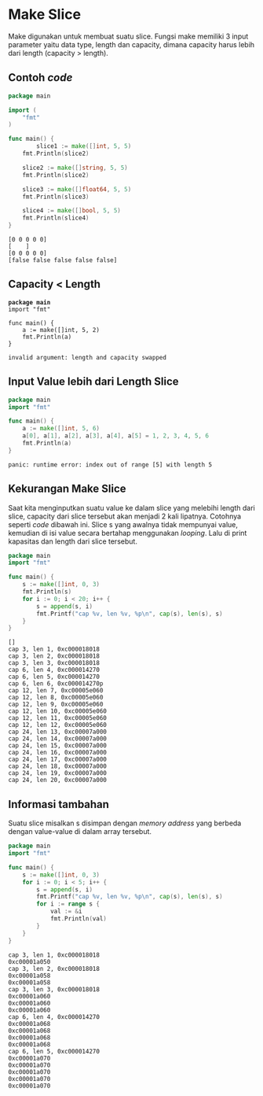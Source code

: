 # Make Slice

Make digunakan untuk membuat suatu slice. Fungsi make memiliki 3 input parameter yaitu data type, length dan capacity, dimana capacity harus lebih dari length (capacity > length).

## Contoh _code_

```go
package main

import (
	"fmt"
)

func main() {
        slice1 := make([]int, 5, 5)
	fmt.Println(slice2)

	slice2 := make([]string, 5, 5)
	fmt.Println(slice2)

	slice3 := make([]float64, 5, 5)
	fmt.Println(slice3)

	slice4 := make([]bool, 5, 5)
	fmt.Println(slice4)
}
```

```
[0 0 0 0 0]
[    ]
[0 0 0 0 0]
[false false false false false]
```

## Capacity < Length

<pre class="language-go"><code class="lang-go"><strong>package main
</strong>import "fmt"

func main() {
    a := make([]int, 5, 2)
    fmt.Println(a)
}
</code></pre>

```
invalid argument: length and capacity swapped
```

## Input Value lebih dari Length Slice

```go
package main
import "fmt"

func main() {
    a := make([]int, 5, 6)
    a[0], a[1], a[2], a[3], a[4], a[5] = 1, 2, 3, 4, 5, 6
    fmt.Println(a)
}
```

```
panic: runtime error: index out of range [5] with length 5
```

## Kekurangan Make Slice

Saat kita menginputkan suatu value ke dalam slice yang melebihi length dari slice, capacity dari slice tersebut akan menjadi 2 kali lipatnya. Cotohnya seperti _code_ dibawah ini. Slice s yang awalnya tidak mempunyai value, kemudian di isi value secara bertahap menggunakan _looping_. Lalu di print kapasitas dan length dari slice tersebut.

```go
package main
import "fmt"

func main() {
    s := make([]int, 0, 3)
    fmt.Println(s)
    for i := 0; i < 20; i++ {
        s = append(s, i)
        fmt.Printf("cap %v, len %v, %p\n", cap(s), len(s), s)
    }
}
```

```
[]
cap 3, len 1, 0xc000018018
cap 3, len 2, 0xc000018018
cap 3, len 3, 0xc000018018
cap 6, len 4, 0xc000014270
cap 6, len 5, 0xc000014270
cap 6, len 6, 0xc000014270p
cap 12, len 7, 0xc00005e060
cap 12, len 8, 0xc00005e060
cap 12, len 9, 0xc00005e060
cap 12, len 10, 0xc00005e060
cap 12, len 11, 0xc00005e060
cap 12, len 12, 0xc00005e060
cap 24, len 13, 0xc00007a000
cap 24, len 14, 0xc00007a000
cap 24, len 15, 0xc00007a000
cap 24, len 16, 0xc00007a000
cap 24, len 17, 0xc00007a000
cap 24, len 18, 0xc00007a000
cap 24, len 19, 0xc00007a000
cap 24, len 20, 0xc00007a000
```

## Informasi tambahan

Suatu slice misalkan s disimpan dengan _memory address_ yang berbeda dengan value-value di dalam array tersebut.

```go
package main
import "fmt"

func main() {
    s := make([]int, 0, 3)
    for i := 0; i < 5; i++ {
        s = append(s, i)
        fmt.Printf("cap %v, len %v, %p\n", cap(s), len(s), s)
        for i := range s {
            val := &i
            fmt.Println(val)
        }
    }
}
```

```
cap 3, len 1, 0xc000018018
0xc00001a050
cap 3, len 2, 0xc000018018
0xc00001a058
0xc00001a058
cap 3, len 3, 0xc000018018
0xc00001a060
0xc00001a060
0xc00001a060
cap 6, len 4, 0xc000014270
0xc00001a068
0xc00001a068
0xc00001a068
0xc00001a068
cap 6, len 5, 0xc000014270
0xc00001a070
0xc00001a070
0xc00001a070
0xc00001a070
0xc00001a070
```
